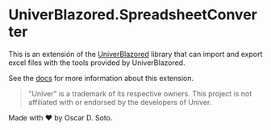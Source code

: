 # UniverBlazored.SpreadsheetConverter

This is an extensión of the [UniverBlazored](https://github.com/oscardsoto/UniverBlazored) library that can import and export excel files with the tools provided by UniverBlazored.

See the [docs](https://oscardsoto.github.io/univer-blazored-docs/) for more information about this extension.

> "Univer" is a trademark of its respective owners. This project is not affiliated with or endorsed by the developers of Univer.

Made with ❤️ by Oscar D. Soto.